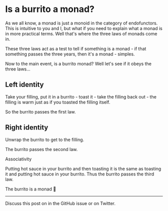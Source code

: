 # Is a burrito a monad?

As we all know, a monad is just a monoid in the category of endofunctors. This is intuitive to you and I, but what if you need to explain what a monad is in more practical terms. Well that's where the three laws of monads come in.

These three laws act as a test to tell if something is a monad - if that something passes the three years, then it's a monad - simples.

Now to the main event, is a burrito monad? Well let's see if it obeys the three laws...

## Left identity

Take your filling, put it in a burrito - toast it - take the filling back out - the filling is warm just as if you toasted the filling itself. 

So the burrito passes the first law.

## Right identity 

Unwrap the burrito to get to the filling. 

The burrito passes the second law.

Associativity

Putting hot sauce in your burrito and then toasting it is the same as toasting it and putting hot sauce in your burrito. Thus the burrito passes the third law.

The burrito is a monad 🌯

---

Discuss this post on in the GitHub issue or on Twitter.
